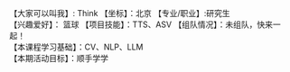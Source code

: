 【大家可以叫我】: Think 
【坐标】：北京
【专业/职业】:研究生  
【兴趣爱好】： 篮球
【项目技能】：TTS、ASV 
【组队情况】：未组队，快来一起！  
【本课程学习基础】：CV、NLP、LLM  
【本期活动目标】：顺手学学  
